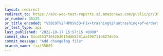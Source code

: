 ```yaml
---
layout: redirect
redirect_to: https://a8c-woo-test-reports.s3.amazonaws.com/public/pr/35125/api/index.html
pr_number: 35125
pr_title_encoded: "%5BCOT%2FHPOS%5D+Fix+trashing%2Funtrashing+of+orders"
pr_test_type: api
last_published: "2022-10-17 15:57:15 +0000"
commit_sha: 51cd46371662b3015ddb5281aa496711e627dc0a
commit_message: "Add changelog file"
branch_name: fix/35089
---
```

